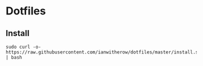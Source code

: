 # Dotfiles

## Install
    sudo curl -o- https://raw.githubusercontent.com/ianwitherow/dotfiles/master/install.sh | bash
